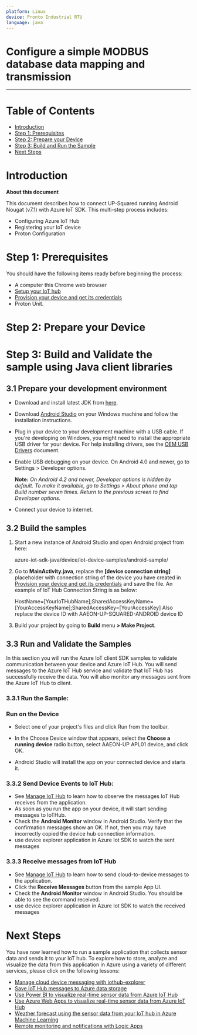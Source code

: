 ```yaml
---
platform: Linux
device: Pronto Industrial RTU
language: java
---
```


Configure a simple MODBUS database data mapping and transmission
===
---

# Table of Contents

-   [Introduction](#Introduction)
-   [Step 1: Prerequisites](#Prerequisites)
-   [Step 2: Prepare your Device](#PrepareDevice)
-   [Step 3: Build and Run the Sample](#Build)
-   [Next Steps](#NextSteps)

<a name="Introduction"></a>
# Introduction

**About this document**

This document describes how to connect UP-Squared running Android Nougat (v7.1) with Azure IoT SDK. This multi-step process includes:

-   Configuring Azure IoT Hub
-   Registering your IoT device
-   Proton Configuration

<a name="Prerequisites"></a>
# Step 1: Prerequisites

You should have the following items ready before beginning the process:

-  A computer this Chrome web browser
-  [Setup your IoT hub](local://base_request.html/Azure/azure-iot-device-ecosystem/blob/master/setup_iothub.md)
-  [Provision your device and get its credentials](local://base_request.html/Azure/azure-iot-device-ecosystem/blob/master/manage_iot_hub.md)
-  Proton Unit.

<a name="PrepareDevice"></a>
# Step 2: Prepare your Device


# Step 3: Build and Validate the sample using Java client libraries

<a name="Load"></a>
## 3.1 Prepare your development environment

-   Download and install latest JDK from [here](http://www.oracle.com/technetwork/java/javase/downloads/index.html).

-   Download [Android Studio](https://developer.android.com/studio/index.html) on your Windows machine and follow the installation instructions.

-   Plug in your device to your development machine with a USB cable. If you're developing on Windows, you might need to install the appropriate USB driver for your device. For help installing drivers, see the [OEM USB Drivers](https://developer.android.com/studio/run/oem-usb.html) document.

-   Enable USB debugging on your device. On Android 4.0 and newer, go to Settings > Developer options.

    **Note:** *On Android 4.2 and newer, Developer options is hidden by default. To make it available, go to Settings > About phone and tap Build number seven times. Return to the previous screen to find Developer options.*
-   Connect your device to internet.

<a name="BuildSamples"></a>
## 3.2 Build the samples

1.   Start a new instance of Android Studio and open Android project from here:

        azure-iot-sdk-java/device/iot-device-samples/android-sample/

2.   Go to **MainActivity.java**, replace the **[device connection string]** placeholder with connection string of the device you have created in [Provision your device and get its credentials](local://base_request.html/Azure/azure-iot-device-ecosystem/blob/master/manage_iot_hub.md) and save the file. An example of IoT Hub Connection String is as below:

        HostName=[YourIoTHubName];SharedAccessKeyName=[YourAccessKeyName];SharedAccessKey=[YourAccessKey]
  Also replace the device ID with AAEON-UP-SQUARED-ANDROID device ID

3.   Build your project by going to **Build** menu **> Make Project**.

<a name="Run"></a>
## 3.3 Run and Validate the Samples
   In this section you will run the Azure IoT client SDK samples to validate communication between your device and Azure IoT Hub. You will send messages to the Azure IoT Hub service and validate that IoT Hub has successfully receive the data. You will also monitor any messages sent from the Azure IoT Hub to client.

### 3.3.1 Run the Sample:

### Run on the Device

-   Select one of your project's files and click Run from the toolbar.

-   In the Choose Device window that appears, select the **Choose a running device** radio button, select AAEON-UP APL01 device, and click OK.

-   Android Studio will install the app on your connected device and starts it.


### 3.3.2 Send Device Events to IoT Hub:

-   See [Manage IoT Hub](local://base_request.html/Azure/azure-iot-device-ecosystem/blob/master/manage_iot_hub.md) to learn how to observe the messages IoT Hub receives from the application.
-   As soon as you run the app on your device, it will start sending messages to IoTHub.
-   Check the **Android Monitor** window in Android Studio. Verify that the confirmation messages show an OK. If not, then you may have incorrectly copied the device hub connection information.
-   use device explorer application in Azure Iot SDK to watch the sent messages

### 3.3.3 Receive messages from IoT Hub

-   See [Manage IoT Hub](local://base_request.html/Azure/azure-iot-device-ecosystem/blob/master/manage_iot_hub.md) to learn how to send cloud-to-device messages to the application.
-   Click the **Receive Messages** button from the sample App UI.
-   Check the **Android Monitor** window in Android Studio. You should be able to see the command received.
-   use device explorer application in Azure Iot SDK to watch the received messages

<a name="NextSteps"></a>
# Next Steps
 
You have now learned how to run a sample application that collects sensor data and sends it to your IoT hub. To explore how to store, analyze and visualize the data from this application in Azure using a variety of different services, please click on the following lessons:
 
-   [Manage cloud device messaging with iothub-explorer]
-   [Save IoT Hub messages to Azure data storage]
-   [Use Power BI to visualize real-time sensor data from Azure IoT Hub]
-   [Use Azure Web Apps to visualize real-time sensor data from Azure IoT Hub]
-   [Weather forecast using the sensor data from your IoT hub in Azure Machine Learning]
-   [Remote monitoring and notifications with Logic Apps]   
 
[Manage cloud device messaging with iothub-explorer]: https://docs.microsoft.com/en-us/azure/iot-hub/iot-hub-explorer-cloud-device-messaging
[Save IoT Hub messages to Azure data storage]: https://docs.microsoft.com/en-us/azure/iot-hub/iot-hub-store-data-in-azure-table-storage
[Use Power BI to visualize real-time sensor data from Azure IoT Hub]: https://docs.microsoft.com/en-us/azure/iot-hub/iot-hub-live-data-visualization-in-power-bi
[Use Azure Web Apps to visualize real-time sensor data from Azure IoT Hub]: https://docs.microsoft.com/en-us/azure/iot-hub/iot-hub-live-data-visualization-in-web-apps
[Weather forecast using the sensor data from your IoT hub in Azure Machine Learning]: https://docs.microsoft.com/en-us/azure/iot-hub/iot-hub-weather-forecast-machine-learning
[Remote monitoring and notifications with Logic Apps]: https://docs.microsoft.com/en-us/azure/iot-hub/iot-hub-monitoring-notifications-with-azure-logic-apps
[setup-devbox-linux]: https://github.com/Azure/azure-iot-device-ecosystem/blob/master/get_started/node-devbox-setup.md
[lnk-setup-iot-hub]: ../setup_iothub.md
[lnk-manage-iot-hub]: ../manage_iot_hub.md
 